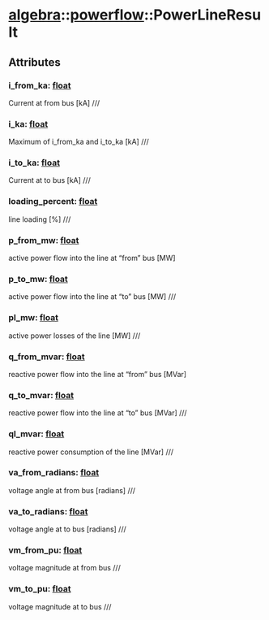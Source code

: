 # [algebra](/libs/algebra/)::[powerflow](/libs/algebra/powerflow/)::PowerLineResult

## Attributes

### i_from_ka:&nbsp;[float](/libs/std/core/type.float.md)
Current at from bus [kA] ///

### i_ka:&nbsp;[float](/libs/std/core/type.float.md)
Maximum of i_from_ka and i_to_ka [kA] ///

### i_to_ka:&nbsp;[float](/libs/std/core/type.float.md)
Current at to bus [kA] ///

### loading_percent:&nbsp;[float](/libs/std/core/type.float.md)
line loading [%] ///

### p_from_mw:&nbsp;[float](/libs/std/core/type.float.md)
active power flow into the line at “from” bus [MW]

### p_to_mw:&nbsp;[float](/libs/std/core/type.float.md)
active power flow into the line at “to” bus [MW] ///

### pl_mw:&nbsp;[float](/libs/std/core/type.float.md)
active power losses of the line [MW] ///

### q_from_mvar:&nbsp;[float](/libs/std/core/type.float.md)
reactive power flow into the line at “from” bus [MVar]

### q_to_mvar:&nbsp;[float](/libs/std/core/type.float.md)
reactive power flow into the line at “to” bus [MVar] ///

### ql_mvar:&nbsp;[float](/libs/std/core/type.float.md)
reactive power consumption of the line [MVar] ///

### va_from_radians:&nbsp;[float](/libs/std/core/type.float.md)
voltage angle at from bus [radians] ///

### va_to_radians:&nbsp;[float](/libs/std/core/type.float.md)
voltage angle at to bus [radians] ///

### vm_from_pu:&nbsp;[float](/libs/std/core/type.float.md)
voltage magnitude at from bus ///

### vm_to_pu:&nbsp;[float](/libs/std/core/type.float.md)
voltage magnitude at to bus ///
